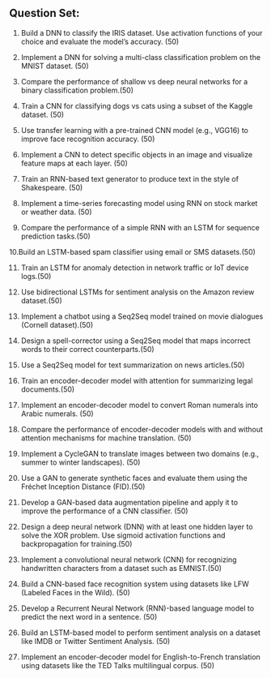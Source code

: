 ## Question Set:

1. Build a DNN to classify the IRIS dataset. Use activation functions of your
choice and evaluate the model’s accuracy. (50)

2. Implement a DNN for solving a multi-class classification problem on the MNIST
dataset. (50)

3. Compare the performance of shallow vs deep neural networks for a binary
classification problem.(50)

4. Train a CNN for classifying dogs vs cats using a subset of the Kaggle dataset.
(50)

5. Use transfer learning with a pre-trained CNN model (e.g., VGG16) to improve
face recognition accuracy. (50)

6. Implement a CNN to detect specific objects in an image and visualize feature
maps at each layer. (50)

7. Train an RNN-based text generator to produce text in the style of
Shakespeare. (50)

8. Implement a time-series forecasting model using RNN on stock market or
weather data. (50)

9. Compare the performance of a simple RNN with an LSTM for sequence
prediction tasks.(50)

10.Build an LSTM-based spam classifier using email or SMS datasets.(50)

11. Train an LSTM for anomaly detection in network traffic or IoT device logs.(50)

12. Use bidirectional LSTMs for sentiment analysis on the Amazon review
dataset.(50)

13. Implement a chatbot using a Seq2Seq model trained on movie dialogues
(Cornell dataset).(50)

14. Design a spell-corrector using a Seq2Seq model that maps incorrect words to
their correct counterparts.(50)

15. Use a Seq2Seq model for text summarization on news articles.(50)

16. Train an encoder-decoder model with attention for summarizing legal
documents.(50)

17. Implement an encoder-decoder model to convert Roman numerals into Arabic
numerals. (50)

18. Compare the performance of encoder-decoder models with and without
attention mechanisms for machine translation. (50)

19. Implement a CycleGAN to translate images between two domains (e.g.,
summer to winter landscapes). (50)

20. Use a GAN to generate synthetic faces and evaluate them using the Fréchet
Inception Distance (FID).(50)

21. Develop a GAN-based data augmentation pipeline and apply it to improve the
performance of a CNN classifier. (50)

22. Design a deep neural network (DNN) with at least one hidden layer to solve
the XOR problem. Use sigmoid activation functions and backpropagation for
training.(50)

23. Implement a convolutional neural network (CNN) for recognizing handwritten
characters from a dataset such as EMNIST.(50)

24. Build a CNN-based face recognition system using datasets like LFW (Labeled
Faces in the Wild). (50)

25. Develop a Recurrent Neural Network (RNN)-based language model to predict
the next word in a sentence. (50)

26. Build an LSTM-based model to perform sentiment analysis on a dataset like
IMDB or Twitter Sentiment Analysis. (50)

27. Implement an encoder-decoder model for English-to-French translation using
datasets like the TED Talks multilingual corpus. (50)